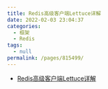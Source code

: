 ```yaml
---
title: Redis高级客户端Lettuce详解
date: 2022-02-03 23:04:37
categories: 
  - 框架
  - Redis
tags: 
  - null
permalink: /pages/815499/
---
```

- [Redis高级客户端Lettuce详解](https://www.cnblogs.com/throwable/p/11601538.html)

